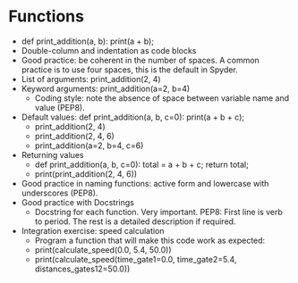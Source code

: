 # Functions

- def print_addition(a, b): print(a + b);
- Double-column and indentation as code blocks
- Good practice: be coherent in the number of spaces. A common practice is to use four spaces, this is the default in Spyder.
- List of arguments: print_addition(2, 4)
- Keyword arguments: print_addition(a=2, b=4)
    - Coding style: note the absence of space between variable name and value (PEP8).
- Default values: def print_addition(a, b, c=0): print(a + b + c);
    - print_addition(2, 4)
    - print_addition(2, 4, 6)
    - print_addition(a=2, b=4, c=6)
- Returning values
    - def print_addition(a, b, c=0): total = a + b + c; return total;
    - print(print_addition(2, 4, 6))
- Good practice in naming functions: active form and lowercase with underscores (PEP8).
- Good practice with Docstrings
    - Docstring for each function. Very important. PEP8: First line is verb to period. The rest is a detailed description if required.
- Integration exercise: speed calculation
    - Program a function that will make this code work as expected:
    - print(calculate_speed(0.0, 5.4, 50.0))
    - print(calculate_speed(time_gate1=0.0, time_gate2=5.4, distances_gates12=50.0))
